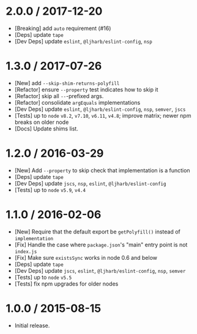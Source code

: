 2.0.0 / 2017-12-20
==================
  * [Breaking] add `auto` requirement (#16)
  * [Deps] update `tape`
  * [Dev Deps] update `eslint`, `@ljharb/eslint-config`, `nsp`

1.3.0 / 2017-07-26
==================
  * [New] add `--skip-shim-returns-polyfill`
  * [Refactor] ensure `--property` test indicates how to skip it
  * [Refactor] skip all `--`-prefixed args.
  * [Refactor] consolidate `argEquals` implementations
  * [Dev Deps] update `eslint`, `@ljharb/eslint-config`, `nsp`, `semver`, `jscs`
  * [Tests] up to `node` `v8.2`, `v7.10`, `v6.11`, `v4.8`; improve matrix; newer npm breaks on older node
  * [Docs] Update shims list.

1.2.0 / 2016-03-29
==================
  * [New] Add `--property` to skip check that implementation is a function
  * [Deps] update `tape`
  * [Dev Deps] update `jscs`, `nsp`, `eslint`, `@ljharb/eslint-config`
  * [Tests] up to `node` `v5.9`, `v4.4`

1.1.0 / 2016-02-06
==================
  * [New] Require that the default export be `getPolyfill()` instead of `implementation`
  * [Fix] Handle the case where `package.json`'s "main" entry point is not `index.js`
  * [Fix] Make sure `existsSync` works in node 0.6 and below
  * [Deps] update `tape`
  * [Dev Deps] update `jscs`, `eslint`, `@ljharb/eslint-config`, `nsp`, `semver`
  * [Tests] up to `node` `v5.5`
  * [Tests] fix npm upgrades for older nodes

1.0.0 / 2015-08-15
==================
  * Initial release.
